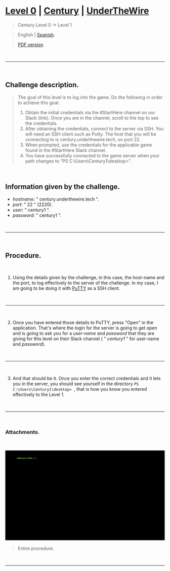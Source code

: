 
# [Level 0](https://underthewire.tech/century) | [Century](https://underthewire.tech/century) | [UnderTheWire](https://underthewire.tech/)
> Century Level 0 → Level 1

> English | [Spanish](https://github.com/frandausmeier/CTF_Write-Ups/blob/main/UnderTheWire/Century/Level_0/nivel-0_bandit_overthewire_esp.md).

> [PDF version](https://drive.google.com/file/d/1UBVA2lnsoyYOrJKaFXTq6g4TRtGLFD10/view?usp=drive_link).

<br>

---

<br>

## Challenge description.
> The goal of this level is to log into the game. Do the following in order to achieve this goal.
> 1. Obtain the initial credentials via the #StartHere channel on our Slack (link). Once you are in the channel, scroll to the top to see the credentials.
> 2. After obtaining the credentials, connect to the server via SSH. You will need an SSH client such as Putty. The host that you will be connecting to is century.underthewire.tech, on port 22.
> 3. When prompted, use the credentials for the applicable game found in the #StartHere Slack channel.
> 4. You have successfully connected to the game server when your path changes to “PS C:\Users\Century1\desktop>”.

<br>

## Information given by the challenge.
- _hostname_: " century.underthewire.tech ".
- _port_: " 22 " (2220).
- _user_: " century1 ".
- _password_: " century1 ".

<br>

---

<br>

## Procedure.

<br>

1. Using the details given by the challenge, in this case, the host-name and the port, to log effectively to the server of the challenge. In my case, I am going to be doing it with [PuTTY](https://www.putty.org/) as a SSH client.

<br>

---

<br>

2. Once you have entered those details to PuTTY, press "Open" in the application. That's where the login for the server is going to get open and is going to ask you for a _user-name_ and _password_ that they are giving for this level on their Slack channel ( " _century1_ " for user-name and _password_).

<br>

---

<br>

3. And that should be it. Once you enter the correct credentials and it lets you in the server, you should see yourself in the directory ```PS C:\Users\Century1\desktop> ```, that is how you know you entered effectively to the Level 1.

<br>

---

<br>

### Attachments.

<br>

<p align="center">
  <img src="./attachments/level-0_century_underthewire.gif"/>
</p>

> Entire procedure.

<br>

---
